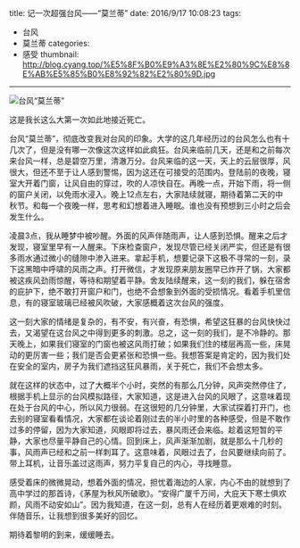 title: 记一次超强台风——“莫兰蒂”
date: 2016/9/17 10:08:23
tags:
- 台风
- 莫兰蒂
categories:
- 感受
thumbnail: http://blog.cyang.top/%E5%8F%B0%E9%A3%8E%E2%80%9C%E8%8E%AB%E5%85%B0%E8%92%82%E2%80%9D.jpg
---


![台风“莫兰蒂”](http://blog.cyang.top/%E5%8F%B0%E9%A3%8E%E2%80%9C%E8%8E%AB%E5%85%B0%E8%92%82%E2%80%9D.jpg)

这是我长这么大第一次如此地接近死亡。

<!-- more -->

台风“莫兰蒂”，彻底改变我对台风的印象。大学的这几年经历过的台风怎么也有十几次了，但是没有哪一次像这次这样如此疯狂。台风来临前几天，还是和之前每次来台风一样，总是碧空万里，清澈万分。台风来临的这一天，天上的云层很厚，风很大，但还不至于让人感到警惕，因为这还在可接受的范围内。登陆前的夜晚，寝室大开着门窗，让风自由的穿过，吹的人凉快自在。再晚一点，开始下雨，将一侧的窗户关闭，以免雨水浸入。晚上12点左右，大家陆续就寝，期待着第二天的中秋节。和每一个夜晚一样，思考和幻想着进入睡眠。谁也没有预想到三小时之后会发生什么。

凌晨3点，我从睡梦中被吵醒。外面的风声伴随雨声，让人感到恐惧。醒来之后才发现，寝室里早有一人醒来。下床检查窗户，发现尽管已经关闭严实，但还是有很多雨水通过微小的缝隙中渗入进来。拿起手机，想要记录下这极不寻常的一刻，录下这黑暗中呼啸的风雨之声。打开微信，才发现原来朋友圈早已炸开了锅，大家都被这疾风劲雨惊醒，等待和期望着平静。舍友陆续醒来，这一刻的我们，躲在宿舍的庇护下，绝不敢打开窗户和门，也绝不会想象到外面的受损情况。看着手机里信息，有的寝室玻璃已经被风吹破，大家感概着这次台风的强度。

这一刻大家的情绪是复杂的，有不安，有兴奋，有恐惧，希望这狂暴的台风快快过去，又渴望在这台风之中得到更多的刺激。总之，这一刻的我们，是不冷静的。那天晚上，如果我们寝室的门窗也被这风雨打破；如果我们住的楼层再高一些，床晃动的更厉害一些；我们是否会更紧张和恐惧一些。我想答案是肯定的，因为我们处在安全的室内，房子为我们遮挡这狂风暴雨，关于死亡，我们不会想太多。

就在这样的状态中，过了大概半个小时，突然的有那么几分钟，风声突然停住了，根据手机上显示的台风模拟路径，大家知道，这是进入台风的风眼了，这意味着现在处于台风的中心，所以风力很弱。在这很短的几分钟里，大家试探着打开门，也去别的寝室看看情况，大家都在谈论着刚过去的半小时里的各种感受，但是不敢作过多的停留，因为大家知道，风眼即将过去，暴风雨还会来临。趁着这短暂的平静，大家也尽量平静自己的心情。回到床上，风声渐渐加剧，就是那么十几秒的事，风雨声已经和之前一样刺耳了。这意味着，风眼过去了，台风要继续向前了。带上耳机，让音乐盖过这雨声，努力平复自己的内心，寻找睡意。

感受着床的微微晃动，想着外面的情况，担忧着海边的人家，内心不由的就想到了高中学过的那首诗，《茅屋为秋风所破歌》。“安得广厦千万间，大庇天下寒士俱欢颜，风雨不动安如山”。因为我知道，在这一刻，总有人在经历着更艰难的时刻。伴随音乐，让我想到很多美好的回忆。

期待着黎明的到来，缓缓睡去。
